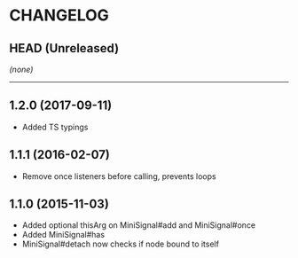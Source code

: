 CHANGELOG
=========

## HEAD (Unreleased)
_(none)_

--------------------

## 1.2.0 (2017-09-11)
* Added TS typings

## 1.1.1 (2016-02-07)
* Remove once listeners before calling, prevents loops

## 1.1.0 (2015-11-03)
* Added optional thisArg on MiniSignal#add and MiniSignal#once
* Added MiniSignal#has
* MiniSignal#detach now checks if node bound to itself

